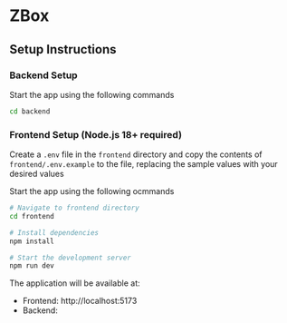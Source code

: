 # ZBox

## Setup Instructions

### Backend Setup

Start the app using the following commands

```bash
cd backend
```

### Frontend Setup (Node.js 18+ required)

Create a `.env` file in the `frontend` directory and copy the contents of `frontend/.env.example` to the file, replacing the sample values with your desired values

Start the app using the following ocmmands

```bash
# Navigate to frontend directory
cd frontend

# Install dependencies
npm install

# Start the development server
npm run dev
```

The application will be available at:

- Frontend: http://localhost:5173
- Backend:
